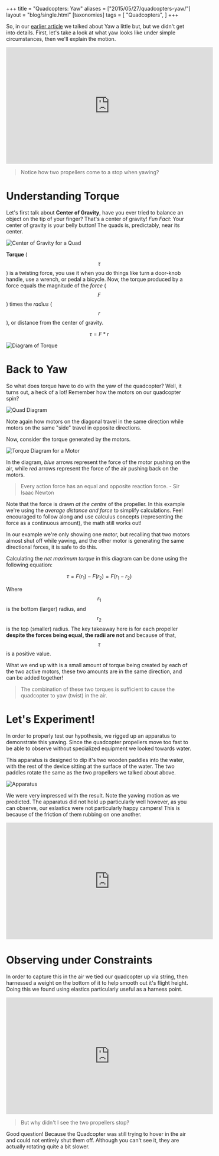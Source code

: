 +++
title = "Quadcopters: Yaw"
aliases = ["2015/05/27/quadcopters-yaw/"]
layout = "blog/single.html"
[taxonomies]
tags = [
  "Quadcopters",
]
+++

So, in our [earlier article](/2015/05/19/quadcopters-orientation/) we talked about Yaw a little but, but we didn't get into details. First, let's take a look at what yaw looks like under simple circumstances, then we'll explain the motion.

<!-- more -->

<iframe width="560" height="315" src="https://www.youtube-nocookie.com/embed/lNNAw4XgGoM?rel=0" frameborder="0" allowfullscreen></iframe>

> Notice how two propellers come to a stop when yawing?

# Understanding Torque

Let's first talk about **Center of Gravity**, have you ever tried to balance an object on the tip of your finger? That's a center of gravity! *Fun Fact:* Your center of gravity is your belly button! The quads is, predictably, near its center.

![Center of Gravity for a Quad](center.jpg)

**Torque** ($$ \tau $$) is a twisting force, you use it when you do things like turn a door-knob handle, use a wrench, or pedal a bicycle. Now, the torque produced by a force equals the magnitude of the *force* ($$ F $$) times the *radius* ($$ r $$), or distance from the center of gravity.

$$ \tau = F*r $$

![Diagram of Torque](torque-3.svg)

# Back to Yaw

So what does torque have to do with the yaw of the quadcopter? Well, it turns out, a heck of a lot! Remember how the motors on our quadcopter spin?

![Quad Diagram](quad-1.svg)

Note again how motors on the diagonal travel in the same direction while motors on the same "side" travel in opposite directions.

Now, consider the torque generated by the motors.

![Torque Diagram for a Motor](torque-diag-4.svg)

In the diagram, *blue* arrows represent the force of the motor pushing on the air, while *red* arrows represent the force of the air pushing back on the motors.

> Every action force has an equal and opposite reaction force. - Sir Isaac Newton

Note that the force is drawn *at the centre* of the propeller. In this example we're using the *average distance and force* to simplify calculations. Feel encouraged to follow along and use calculus concepts (representing the force as a continuous amount), the math still works out!

In our example we're only showing one motor, but recalling that two motors almost shut off while yawing, and the other motor is generating the same directional forces, it is safe to do this.

Calculating the *net maximum torque* in this diagram can be done using the following equation:

$$
  \tau = F(r_1)-F(r_2) = F(r_1-r_2)
$$

Where $$ r_1 $$ is the bottom (larger) radius, and $$ r_2 $$ is the top (smaller) radius. The key takeaway here is for each propeller **despite the forces being equal, the radii are not** and because of that, $$ \tau $$ is a positive value.

What we end up with is a small amount of torque being created by each of the two active motors, these two amounts are in the same direction, and can be added together!

> The combination of these two torques is sufficient to cause the quadcopter to yaw (twist) in the air.

# Let's Experiment!

In order to properly test our hypothesis, we rigged up an apparatus to demonstrate this yawing. Since the quadcopter propellers move too fast to be able to observe without specialized equipment we looked towards water.

This apparatus is designed to dip it's two wooden paddles into the water, with the rest of the device sitting at the surface of the water. The two paddles rotate the same as the two propellers we talked about above.

![Apparatus](apparatus.jpg)

We were very impressed with the result. Note the yawing motion as we predicted. The apparatus did not hold up particularly well however, as you can observe, our eslastics were not particularly happy campers! This is because of the friction of them rubbing on one another.

<iframe width="560" height="315" src="https://www.youtube-nocookie.com/embed/_mr9RFb55MA?rel=0" frameborder="0" allowfullscreen></iframe>

# Observing under Constraints

In order to capture this in the air we tied our quadcopter up via string, then harnessed a weight on the bottom of it to help smooth out it's flight height. Doing this we found using elastics particularly useful as a harness point.

<iframe width="560" height="315" src="https://www.youtube-nocookie.com/embed/Hckv6u9C0y0?rel=0" frameborder="0" allowfullscreen></iframe>

> But why didn't I see the two propellers stop?

Good question! Because the Quadcopter was still trying to hover in the air and could not entirely shut them off. Although you can't see it, they are actually rotating quite a bit slower.

